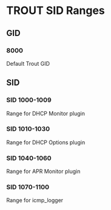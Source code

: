 # TROUT SID Ranges

## GID

### 8000

Default Trout GID

## SID
### SID 1000-1009

Range for DHCP Monitor plugin

### SID 1010-1030

Range for DHCP Options plugin

### SID 1040-1060

Range for APR Monitor plugin

### SID 1070-1100

Range for icmp_logger
